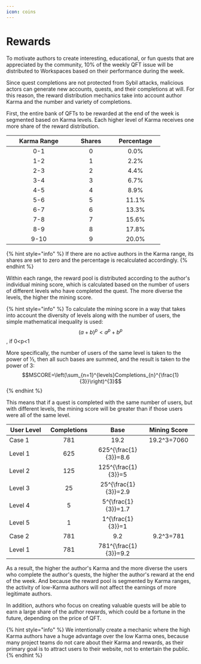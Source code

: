 ```yaml
---
icon: coins
---
```


# Rewards

To motivate authors to create interesting, educational, or fun quests that are appreciated by the community, 10% of the weekly QFT issue will be distributed to Workspaces based on their performance during the week.

Since quest completions are not protected from Sybil attacks, malicious actors can generate new accounts, quests, and their completions at will. For this reason, the reward distribution mechanics take into account author Karma and the number and variety of completions.

First, the entire bank of QFTs to be rewarded at the end of the week is segmented based on Karma levels. Each higher level of Karma receives one more share of the reward distribution.&#x20;

<table><thead><tr><th width="158" align="center">Karma Range</th><th width="89" align="center">Shares</th><th width="117" align="center">Percentage</th></tr></thead><tbody><tr><td align="center">0-1</td><td align="center">0</td><td align="center">0.0%</td></tr><tr><td align="center">1-2</td><td align="center">1</td><td align="center">2.2%</td></tr><tr><td align="center">2-3</td><td align="center">2</td><td align="center">4.4%</td></tr><tr><td align="center">3-4</td><td align="center">3</td><td align="center">6.7%</td></tr><tr><td align="center">4-5</td><td align="center">4</td><td align="center">8.9%</td></tr><tr><td align="center">5-6</td><td align="center">5</td><td align="center">11.1%</td></tr><tr><td align="center">6-7</td><td align="center">6</td><td align="center">13.3%</td></tr><tr><td align="center">7-8</td><td align="center">7</td><td align="center">15.6%</td></tr><tr><td align="center">8-9</td><td align="center">8</td><td align="center">17.8%</td></tr><tr><td align="center">9-10</td><td align="center">9</td><td align="center">20.0%</td></tr></tbody></table>

{% hint style="info" %}
If there are no active authors in the Karma range, its shares are set to zero and the percentage is recalculated accordingly.
{% endhint %}

Within each range, the reward pool is distributed according to the author's individual mining score, which is calculated based on the number of users of different levels who have completed the quest. The more diverse the levels, the higher the mining score.

{% hint style="info" %}
To calculate the mining score in a way that takes into account the diversity of levels along with the number of users, the simple mathematical inequality is used:\
$$(a+b)^p<a^p+b^p$$, if 0\<p<1

More specifically, the number of users of the same level is taken to the power of ⅓, then all such bases are summed, and the result is taken to the power of 3:\
$$MSCORE=\left(\sum_{n=1}^{levels}Completions_{n}^{\frac{1}{3}}\right)^{3}$$
{% endhint %}

This means that if a quest is completed with the same number of users, but with different levels, the mining score will be greater than if those users were all of the same level.

<table><thead><tr><th width="138">User Level</th><th width="127" align="center">Completions</th><th width="131" align="center">Base</th><th width="144" align="center">Mining Score</th></tr></thead><tbody><tr><td>Case 1</td><td align="center">781</td><td align="center">19.2</td><td align="center"><span class="math">19.2^3=7060</span></td></tr><tr><td>    Level 1 </td><td align="center">625</td><td align="center"><span class="math">625^{\frac{1}{3}}=8.6</span></td><td align="center"></td></tr><tr><td>    Level 2</td><td align="center">125</td><td align="center"><span class="math">125^{\frac{1}{3}}=5</span></td><td align="center"></td></tr><tr><td>    Level 3</td><td align="center">25</td><td align="center"><span class="math">25^{\frac{1}{3}}=2.9</span></td><td align="center"></td></tr><tr><td>    Level 4</td><td align="center">5</td><td align="center"><span class="math">5^{\frac{1}{3}}=1.7</span></td><td align="center"></td></tr><tr><td>    Level 5</td><td align="center">1</td><td align="center"><span class="math">1^{\frac{1}{3}}=1</span></td><td align="center"></td></tr><tr><td>Case 2</td><td align="center">781</td><td align="center">9.2</td><td align="center"><span class="math">9.2^3=781</span></td></tr><tr><td>    Level 1</td><td align="center">781</td><td align="center"><span class="math">781^{\frac{1}{3}}=9.2</span></td><td align="center"></td></tr></tbody></table>

As a result, the higher the author's Karma and the more diverse the users who complete the author's quests, the higher the author's reward at the end of the week. And because the reward pool is segmented by Karma ranges, the activity of low-Karma authors will not affect the earnings of more legitimate authors.

In addition, authors who focus on creating valuable quests will be able to earn a large share of the author rewards, which could be a fortune in the future, depending on the price of QFT.

{% hint style="info" %}
We intentionally create a mechanic where the high Karma authors have a huge advantage over the low Karma ones, because many project teams do not care about their Karma and rewards, as their primary goal is to attract users to their website, not to entertain the public.
{% endhint %}

